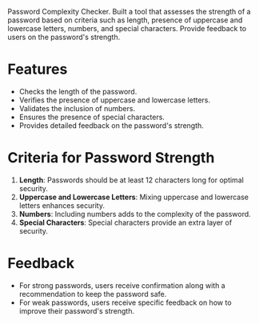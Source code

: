 Password Complexity Checker.
Built a tool that assesses the strength of a password based on criteria such as length, presence of uppercase and lowercase letters, numbers, and special characters.
Provide feedback to users on the password's strength.


# Features

- Checks the length of the password.
- Verifies the presence of uppercase and lowercase letters.
- Validates the inclusion of numbers.
- Ensures the presence of special characters.
- Provides detailed feedback on the password's strength.


# Criteria for Password Strength

1. **Length**: Passwords should be at least 12 characters long for optimal security.
2. **Uppercase and Lowercase Letters**: Mixing uppercase and lowercase letters enhances security.
3. **Numbers**: Including numbers adds to the complexity of the password.
4. **Special Characters**: Special characters provide an extra layer of security.


# Feedback

- For strong passwords, users receive confirmation along with a recommendation to keep the password safe.
- For weak passwords, users receive specific feedback on how to improve their password's strength.
